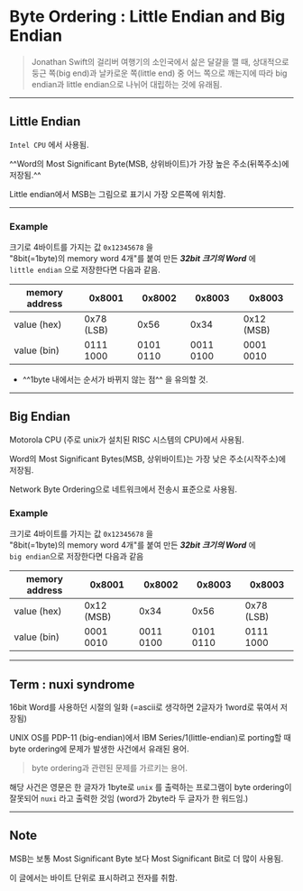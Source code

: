 # Byte Ordering : Little Endian and Big Endian

> Jonathan Swift의 걸리버 여행기의 소인국에서 삶은 달걀을 깰 때, 상대적으로 둥근 쪽(big end)과 날카로운 쪽(little end) 중 어느 쪽으로 깨는지에 따라 big endian과 little endian으로 나뉘어 대립하는 것에 유래됨.

---

## Little Endian

`Intel CPU` 에서 사용됨.

^^Word의 Most Significant Byte(MSB, 상위바이트)가 가장 높은 주소(뒤쪽주소)에 저장됨.^^

Little endian에서 MSB는 그림으로 표기시 가장 오른쪽에 위치함.

---

### Example

크기로 4바이트를 가지는 값 `0x12345678` 을  
"8bit(=1byte)의 memory word 4개"를 붙여 만든 ***32bit 크기의 Word*** 에  
`little endian` 으로 저장한다면 다음과 같음.

| memory address | 0x8001 | 0x8002 | 0x8003 | 0x8003 |
| --- | --- | --- | --- | --- |
| value (hex) | 0x78 (LSB) | 0x56 | 0x34 | 0x12 (MSB) |
| value (bin) | 0111 1000 | 0101 0110 | 0011 0100 | 0001 0010 |

- ^^1byte 내에서는 순서가 바뀌지 않는 점^^ 을 유의할 것.

---

## Big Endian

Motorola CPU (주로 unix가 설치된 RISC 시스템의 CPU)에서 사용됨.

Word의 Most Significant Bytes(MSB, 상위바이트)는 가장 낮은 주소(시작주소)에 저장됨.

Network Byte Ordering으로 네트워크에서 전송시 표준으로 사용됨.

### Example

크기로 4바이트를 가지는 값 `0x12345678` 을  
"8bit(=1byte)의 memory word 4개"를 붙여 만든 ***32bit 크기의 Word*** 에  
`big endian`으로 저장한다면 다음과 같음

| memory address | 0x8001 | 0x8002 | 0x8003 | 0x8003 |
| --- | --- | --- | --- | --- |
| value (hex) | 0x12 (MSB) | 0x34 | 0x56 | 0x78 (LSB) |
| value (bin) | 0001 0010 | 0011 0100 | 0101 0110 | 0111 1000 |

---

## Term : nuxi syndrome

16bit Word를 사용하던 시절의 일화 (=ascii로 생각하면 2글자가 1word로 묶여서 저장됨)

UNIX OS를 PDP-11 (big-endian)에서 IBM Series/1(little-endian)로 porting할 때 byte ordering에 문제가 발생한 사건에서 유래된 용어. 

> byte ordering과 관련된 문제를 가르키는 용어.

해당 사건은 영문은 한 글자가 1byte로 `unix` 를 출력하는 프로그램이 byte ordering이 잘못되어 `nuxi` 라고 출력한 것임 (word가 2byte라 두 글자가 한 워드임.)

---

## Note

MSB는 보통 Most Significant Byte 보다 Most Significant Bit로 더 많이 사용됨.

이 글에서는 바이트 단위로 표시하려고 전자를 취함.

